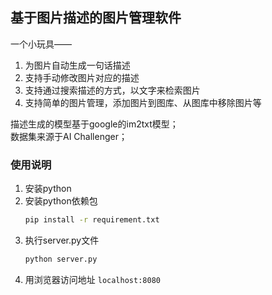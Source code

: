 ## 基于图片描述的图片管理软件
一个小玩具——    
1. 为图片自动生成一句话描述    
2. 支持手动修改图片对应的描述     
3. 支持通过搜索描述的方式，以文字来检索图片    
4. 支持简单的图片管理，添加图片到图库、从图库中移除图片等         
  
描述生成的模型基于google的im2txt模型；      
数据集来源于AI Challenger；     
  
### 使用说明    
1. 安装python
2. 安装python依赖包    
    ```bash
    pip install -r requirement.txt
    ```
3. 执行server.py文件    
    ```bash
    python server.py
    ```
4. 用浏览器访问地址 `localhost:8080`        